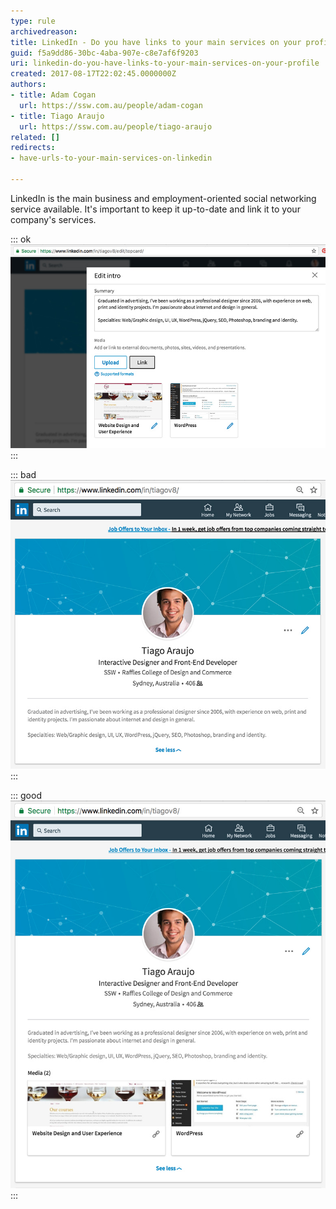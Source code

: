 ```yaml
---
type: rule
archivedreason: 
title: LinkedIn - Do you have links to your main services on your profile?
guid: f5a9dd86-30bc-4aba-907e-c8e7af6f9203
uri: linkedin-do-you-have-links-to-your-main-services-on-your-profile
created: 2017-08-17T22:02:45.0000000Z
authors:
- title: Adam Cogan
  url: https://ssw.com.au/people/adam-cogan
- title: Tiago Araujo
  url: https://ssw.com.au/people/tiago-araujo
related: []
redirects:
- have-urls-to-your-main-services-on-linkedin

---
```


LinkedIn is the main business and employment-oriented social networking service available. It's important to keep it up-to-date and link it to your company's services.

<!--endintro-->


::: ok  
![Figure: Use the "Link" button in your profile "edit mode" to include the URLs for the main services your provide](linkedin-links.jpg)  
:::


::: bad  
![Figure: Bad example - Profile with no links](linkedin-url-bad.jpg)  
:::


::: good  
![Figure: Good example - Profile with links to main services provided](linkedin-url-good.jpg)  
:::
